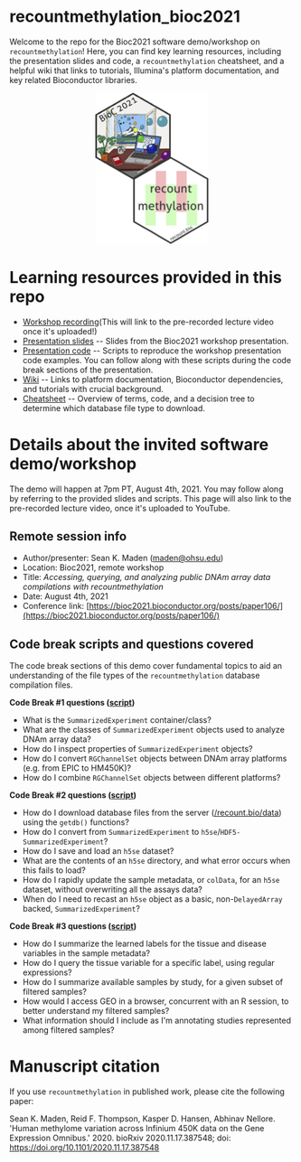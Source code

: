 # recountmethylation_bioc2021

Welcome to the repo for the Bioc2021 software demo/workshop on `recountmethylation`! Here, you can find key learning resources, including the presentation slides and code, a `recountmethylation` cheatsheet, and a helpful wiki that links to tutorials, Illumina's platform documentation, and key related Bioconductor libraries.

<p style="text-align:center;"><img src="https://github.com/metamaden/recountmethylation_bioc2021/blob/main/images/bioc2021-recountmethylation-hexstickers.jpg" alt="recountmethylation hexsticker" class="center" width="200"/></p>

# Learning resources provided in this repo

* [Workshop recording]()(This will link to the pre-recorded lecture video once it's uploaded!)
* [Presentation slides](https://github.com/metamaden/recountmethylation_bioc2021/blob/main/workshop_materials/bioc2021_deck.pptx) -- Slides from the Bioc2021 workshop presentation.
* [Presentation code](https://github.com/metamaden/recountmethylation_bioc2021/tree/main/workshop_materials) -- Scripts to reproduce the workshop presentation code examples. You can follow along with these scripts during the code break sections of the presentation.
* [Wiki](https://github.com/metamaden/recountmethylation_bioc2021/wiki) -- Links to platform documentation, Bioconductor dependencies, and tutorials with crucial background.
* [Cheatsheet](https://github.com/metamaden/recountmethylation_bioc2021/tree/main/cheatsheet) -- Overview of terms, code, and a decision tree to determine which database file type to download.

# Details about the invited software demo/workshop

The demo will happen at 7pm PT, August 4th, 2021. You may follow along by referring to the provided slides and scripts. This page will also link to the pre-recorded lecture video, once it's uploaded to YouTube.

## Remote session info

* Author/presenter: Sean K. Maden (maden@ohsu.edu)
* Location: Bioc2021, remote workshop
* Title: *Accessing, querying, and analyzing public DNAm array data compilations with recountmethylation*
* Date: August 4th, 2021
* Conference link: [https://bioc2021.bioconductor.org/posts/paper106/](https://bioc2021.bioconductor.org/posts/paper106/)

## Code break scripts and questions covered

The code break sections of this demo cover fundamental topics to aid an understanding of the file types of the `recountmethylation` database compilation files.

**Code Break #1 questions ([script](https://github.com/metamaden/recountmethylation_bioc2021/blob/main/workshop_materials/part1_rg-2platforms_bioc2021.R))**
* What is the `SummarizedExperiment` container/class?
* What are the classes of `SummarizedExperiment` objects used to analyze DNAm array data?
* How do I inspect properties of `SummarizedExperiment` objects?
* How do I convert `RGChannelSet` objects between DNAm array platforms (e.g. from EPIC to HM450K)?
* How do I combine `RGChannelSet` objects between different platforms?

**Code Break #2 questions ([script](https://github.com/metamaden/recountmethylation_bioc2021/blob/main/workshop_materials/part2_delayedarray-objects_bioc2021.R))**
* How do I download database files from the server ([/recount.bio/data](https://recount.bio/data/)) using the `getdb()` functions?
* How do I convert from `SummarizedExperiment` to `h5se`/`HDF5-SummarizedExperiment`?
* How do I save and load an `h5se` dataset?
* What are the contents of an `h5se` directory, and what error occurs when this fails to load?
* How do I rapidly update the sample metadata, or `colData`, for an `h5se` dataset, without overwriting all the assays data?
* When do I need to recast an `h5se` object as a basic, non-`DelayedArray` backed, `SummarizedExperiment`?

**Code Break #3 questions ([script](https://github.com/metamaden/recountmethylation_bioc2021/blob/main/workshop_materials/part3_find-and-analyze-samples_bioc2021.R))**
* How do I summarize the learned labels for the tissue and disease variables in the sample metadata?
* How do I query the tissue variable for a specific label, using regular expressions?
* How do I summarize available samples by study, for a given subset of filtered samples?
* How would I access GEO in a browser, concurrent with an R session, to better understand my filtered samples?
* What information should I include as I'm annotating studies represented among filtered samples?

# Manuscript citation

If you use `recountmethylation` in published work, please cite the following paper:

Sean K. Maden, Reid F. Thompson, Kasper D. Hansen, Abhinav Nellore. 'Human methylome variation across Infinium 450K data on the Gene Expression Omnibus.' 2020. bioRxiv 2020.11.17.387548; doi: https://doi.org/10.1101/2020.11.17.387548
